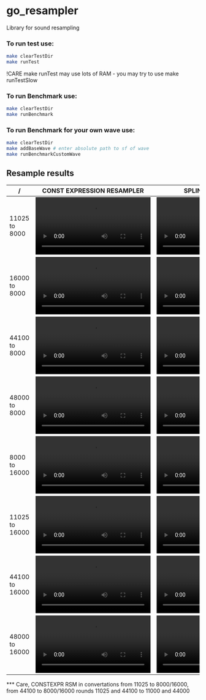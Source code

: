 # go_resampler

Library for sound resampling

### To run test use:
```bash
make clearTestDir
make runTest
```
!CARE make runTest may use lots of RAM - you may try to use make runTestSlow

### To run Benchmark use:
```bash
make clearTestDir
make runBenchmark
```

### To run Benchmark for your own wave use:
```bash
make clearTestDir
make addBaseWave # enter absolute path to sf of wave
make runBenchmarkCustomWave
```

## Resample results
|       /        |                              CONST EXPRESSION RESAMPLER                              |                                   SPLINE RESAMPLER                                   |                                    FFT RESAMPLER                                     |                                  FFMPEG RESAMPLING                                   |
|----------------|--------------------------------------------------------------------------------------|--------------------------------------------------------------------------------------|--------------------------------------------------------------------------------------|--------------------------------------------------------------------------------------|
| 11025 to 8000  | <video src=https://github.com/user-attachments/assets/839db8f3-953f-4976-ae75-7d37943c54f8> </video> | <video src=https://github.com/user-attachments/assets/1a556220-5397-4189-b026-3db66a148d64> </video> | <video src=https://github.com/user-attachments/assets/bcc2761b-1d3c-4202-86c5-9552b4fd9aa8> </video> | <video src=https://github.com/user-attachments/assets/54eedafa-64c6-4c8d-904a-e041646968d4> </video> |
| 16000 to 8000  | <video src=https://github.com/user-attachments/assets/b3950009-2f16-4348-843d-ad84ebab8ad1> </video> | <video src=https://github.com/user-attachments/assets/748d25df-05e1-47d1-a392-f4ac2fdc57ce> </video> | <video src=https://github.com/user-attachments/assets/d7678eaa-b96b-4a16-86de-c98809457000> </video> | <video src=https://github.com/user-attachments/assets/54eedafa-64c6-4c8d-904a-e041646968d4> </video> |
| 44100 to 8000  | <video src=https://github.com/user-attachments/assets/aa2c55be-bca4-4bc3-8025-286cf0c148c2> </video> | <video src=https://github.com/user-attachments/assets/ccfe1d11-d457-49c1-94e2-537a8550072f> </video> | <video src=https://github.com/user-attachments/assets/06b6f344-13fc-4957-a975-71d631dc85c9> </video> | <video src=https://github.com/user-attachments/assets/54eedafa-64c6-4c8d-904a-e041646968d4> </video> |
| 48000 to 8000  | <video src=https://github.com/user-attachments/assets/c41feee5-85eb-497e-bf9c-d8610a36453c> </video> | <video src=https://github.com/user-attachments/assets/8cbe3a51-1beb-42be-9ba9-fee76c1a634b> </video> | <video src=https://github.com/user-attachments/assets/0644ccf2-4799-40df-bab7-5ec4ace18ca2> </video> | <video src=https://github.com/user-attachments/assets/54eedafa-64c6-4c8d-904a-e041646968d4> </video> |
| 8000 to 16000  | <video src=https://github.com/user-attachments/assets/3d0680f4-f8c0-48c0-8633-85e2eaebbb47> </video> | <video src=https://github.com/user-attachments/assets/e8eea339-0760-4574-9284-fe7fb3a05c29> </video> |                                                                                      | <video src=https://github.com/user-attachments/assets/8fda7b74-193e-4b58-bbd7-71e3f3ec98a4> </video> |
| 11025 to 16000 | <video src=https://github.com/user-attachments/assets/37ab6e0c-dc04-427d-a19c-b573ae14d70c> </video> | <video src=https://github.com/user-attachments/assets/942a3c9a-54f2-459e-8a27-39d7b6382b89> </video> |                                                                                      | <video src=https://github.com/user-attachments/assets/8fda7b74-193e-4b58-bbd7-71e3f3ec98a4> </video> |
| 44100 to 16000 | <video src=https://github.com/user-attachments/assets/436e8aad-e82e-4bf7-8726-8c63e81fd4a1> </video> | <video src=https://github.com/user-attachments/assets/8f8c10f9-cf4c-4f04-8a7b-4537f52a318a> </video> | <video src=https://github.com/user-attachments/assets/74e9461c-83d8-4c9c-81f0-c3fe05713ac6> </video> | <video src=https://github.com/user-attachments/assets/8fda7b74-193e-4b58-bbd7-71e3f3ec98a4> </video> |
| 48000 to 16000 | <video src=https://github.com/user-attachments/assets/8c8965c8-1dab-44bb-8476-0060528900a5> </video> | <video src=https://github.com/user-attachments/assets/ed331651-5f81-49f2-86ba-72f7ca885ac7> </video> | <video src=https://github.com/user-attachments/assets/a45b398b-cabb-4eec-876f-555e83e85a8a> </video> | <video src=https://github.com/user-attachments/assets/8fda7b74-193e-4b58-bbd7-71e3f3ec98a4> </video> |


*** Care, CONSTEXPR RSM in convertations from 11025 to 8000/16000, from 44100 to 8000/16000 rounds 11025 and 44100 to 11000 and 44000